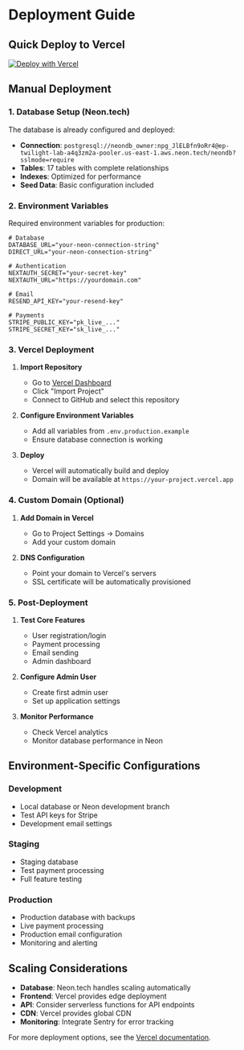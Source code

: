 # Deployment Guide

## Quick Deploy to Vercel

[![Deploy with Vercel](https://vercel.com/button)](https://vercel.com/new/clone?repository-url=https://github.com/PushButtonPlatforms/web-app-builder-portal)

## Manual Deployment

### 1. Database Setup (Neon.tech)

The database is already configured and deployed:
- **Connection**: `postgresql://neondb_owner:npg_JlELBfn9oRr4@ep-twilight-lab-a4q3zm2a-pooler.us-east-1.aws.neon.tech/neondb?sslmode=require`
- **Tables**: 17 tables with complete relationships
- **Indexes**: Optimized for performance
- **Seed Data**: Basic configuration included

### 2. Environment Variables

Required environment variables for production:

```env
# Database
DATABASE_URL="your-neon-connection-string"
DIRECT_URL="your-neon-connection-string"

# Authentication
NEXTAUTH_SECRET="your-secret-key"
NEXTAUTH_URL="https://yourdomain.com"

# Email
RESEND_API_KEY="your-resend-key"

# Payments
STRIPE_PUBLIC_KEY="pk_live_..."
STRIPE_SECRET_KEY="sk_live_..."
```

### 3. Vercel Deployment

1. **Import Repository**
   - Go to [Vercel Dashboard](https://vercel.com/dashboard)
   - Click "Import Project"
   - Connect to GitHub and select this repository

2. **Configure Environment Variables**
   - Add all variables from `.env.production.example`
   - Ensure database connection is working

3. **Deploy**
   - Vercel will automatically build and deploy
   - Domain will be available at `https://your-project.vercel.app`

### 4. Custom Domain (Optional)

1. **Add Domain in Vercel**
   - Go to Project Settings → Domains
   - Add your custom domain

2. **DNS Configuration**
   - Point your domain to Vercel's servers
   - SSL certificate will be automatically provisioned

### 5. Post-Deployment

1. **Test Core Features**
   - User registration/login
   - Payment processing
   - Email sending
   - Admin dashboard

2. **Configure Admin User**
   - Create first admin user
   - Set up application settings

3. **Monitor Performance**
   - Check Vercel analytics
   - Monitor database performance in Neon

## Environment-Specific Configurations

### Development
- Local database or Neon development branch
- Test API keys for Stripe
- Development email settings

### Staging
- Staging database
- Test payment processing
- Full feature testing

### Production
- Production database with backups
- Live payment processing
- Production email configuration
- Monitoring and alerting

## Scaling Considerations

- **Database**: Neon.tech handles scaling automatically
- **Frontend**: Vercel provides edge deployment
- **API**: Consider serverless functions for API endpoints
- **CDN**: Vercel provides global CDN
- **Monitoring**: Integrate Sentry for error tracking

For more deployment options, see the [Vercel documentation](https://vercel.com/docs).
